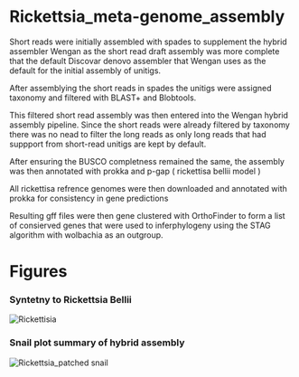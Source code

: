 # Rickettsia_meta-genome_assembly

Short reads were initially assembled with spades to supplement the hybrid assembler Wengan as the short read draft assembly was more complete that the default Discovar denovo assembler that Wengan uses as the default for the initial assembly of unitigs.

After assemblying the short reads in spades the unitigs were assigned taxonomy and filtered with BLAST+ and Blobtools.

This filtered short read assembly was then entered into the Wengan hybrid assembly pipeline. Since the short reads were already filtered by taxonomy there was no nead to filter the long reads as only long reads that had suppport from short-read unitigs are kept by default.

After ensuring the BUSCO completness remained the same, the assembly was then annotated with prokka and p-gap ( rickettisa bellii model )

All rickettisa refrence genomes were then downloaded and annotated with prokka for consistency in gene predictions

Resulting gff files were then gene clustered with OrthoFinder to form a list of consierved genes that were used to inferphylogeny using the STAG algorithm with wolbachia as an outgroup.

# Figures

### Syntetny to Rickettsia Bellii

![Rickettisia](https://github.com/user-attachments/assets/c82e6e7f-746b-4579-8ffa-23fe3c205d51)

### Snail plot summary of hybrid assembly

![Rickettsia_patched snail](https://github.com/user-attachments/assets/364719eb-d816-49bc-935f-1cbe612f8ba1)
